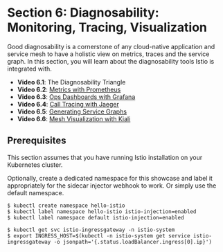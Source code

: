 # Section 6: Diagnosability: Monitoring, Tracing, Visualization

Good diagnosability is a cornerstone of any cloud-native application and service mesh to have a holistic view on metrics, traces and the service graph. In this section, you will learn about the diagnosability tools Istio is integrated with.

- **Video 6.1**: The Diagnosability Triangle
- **Video 6.2**: [Metrics with Prometheus](video-6.2.md)
- **Video 6.3**: [Ops Dashboards with Grafana](video-6.3.md)
- **Video 6.4**: [Call Tracing with Jaeger](video-6.4.md)
- **Video 6.5**: [Generating Service Graphs](video-6.5.md)
- **Video 6.6**: [Mesh Visualization with Kiali](video-6.6.md)

## Prerequisites

This section assumes that you have running Istio installation on your Kubernetes cluster.

Optionally, create a dedicated namespace for this showcase and label it appropriately for the sidecar injector webhook to work. Or simply use the default namespace.

```
$ kubectl create namespace hello-istio
$ kubectl label namespace hello-istio istio-injection=enabled
$ kubectl label namespace default istio-injection=enabled

$ kubectl get svc istio-ingressgateway -n istio-system
$ export INGRESS_HOST=$(kubectl -n istio-system get service istio-ingressgateway -o jsonpath='{.status.loadBalancer.ingress[0].ip}')
```
